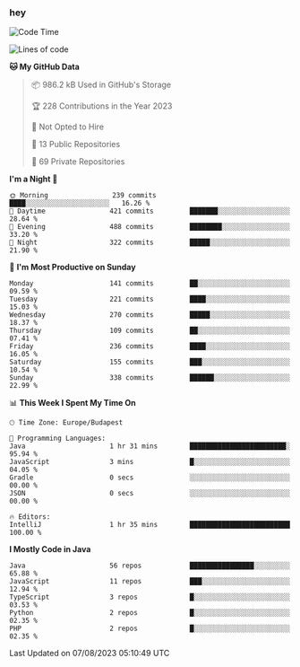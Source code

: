 ### hey

<!--START_SECTION:waka-->
![Code Time](http://img.shields.io/badge/Code%20Time-947%20hrs%2043%20mins-blue)

![Lines of code](https://img.shields.io/badge/From%20Hello%20World%20I%27ve%20Written-1.0%20million%20lines%20of%20code-blue)

**🐱 My GitHub Data** 

> 📦 986.2 kB Used in GitHub's Storage 
 > 
> 🏆 228 Contributions in the Year 2023
 > 
> 🚫 Not Opted to Hire
 > 
> 📜 13 Public Repositories 
 > 
> 🔑 69 Private Repositories 
 > 
**I'm a Night 🦉** 

```text
🌞 Morning                239 commits         ████░░░░░░░░░░░░░░░░░░░░░   16.26 % 
🌆 Daytime                421 commits         ███████░░░░░░░░░░░░░░░░░░   28.64 % 
🌃 Evening                488 commits         ████████░░░░░░░░░░░░░░░░░   33.20 % 
🌙 Night                  322 commits         █████░░░░░░░░░░░░░░░░░░░░   21.90 % 
```
📅 **I'm Most Productive on Sunday** 

```text
Monday                   141 commits         ██░░░░░░░░░░░░░░░░░░░░░░░   09.59 % 
Tuesday                  221 commits         ████░░░░░░░░░░░░░░░░░░░░░   15.03 % 
Wednesday                270 commits         █████░░░░░░░░░░░░░░░░░░░░   18.37 % 
Thursday                 109 commits         ██░░░░░░░░░░░░░░░░░░░░░░░   07.41 % 
Friday                   236 commits         ████░░░░░░░░░░░░░░░░░░░░░   16.05 % 
Saturday                 155 commits         ███░░░░░░░░░░░░░░░░░░░░░░   10.54 % 
Sunday                   338 commits         ██████░░░░░░░░░░░░░░░░░░░   22.99 % 
```


📊 **This Week I Spent My Time On** 

```text
🕑︎ Time Zone: Europe/Budapest

💬 Programming Languages: 
Java                     1 hr 31 mins        ████████████████████████░   95.94 % 
JavaScript               3 mins              █░░░░░░░░░░░░░░░░░░░░░░░░   04.05 % 
Gradle                   0 secs              ░░░░░░░░░░░░░░░░░░░░░░░░░   00.00 % 
JSON                     0 secs              ░░░░░░░░░░░░░░░░░░░░░░░░░   00.00 % 

🔥 Editors: 
IntelliJ                 1 hr 35 mins        █████████████████████████   100.00 % 
```

**I Mostly Code in Java** 

```text
Java                     56 repos            ████████████████░░░░░░░░░   65.88 % 
JavaScript               11 repos            ███░░░░░░░░░░░░░░░░░░░░░░   12.94 % 
TypeScript               3 repos             █░░░░░░░░░░░░░░░░░░░░░░░░   03.53 % 
Python                   2 repos             █░░░░░░░░░░░░░░░░░░░░░░░░   02.35 % 
PHP                      2 repos             █░░░░░░░░░░░░░░░░░░░░░░░░   02.35 % 
```




 Last Updated on 07/08/2023 05:10:49 UTC
<!--END_SECTION:waka-->
